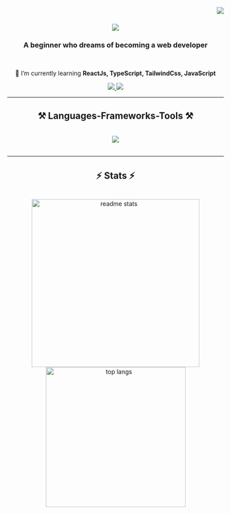 <img align="right" src="https://visitor-badge.laobi.icu/badge?page_id=anggananda.anggananda" />

<h1 align="center">
    <img src="https://readme-typing-svg.herokuapp.com/?font=Righteous&size=35&center=true&vCenter=true&width=500&height=70&duration=4000&lines=Hi+There!+👋;+I'm+Dwi+Angga!;" />
</h1>

<h3 align="center">A beginner who dreams of becoming a web developer</h3>

<br/>

<div align="center">
 
 🌱 I’m currently learning **ReactJs, TypeScript, TailwindCss, JavaScript**

 </div>
 
<div align="center"> 
  <a href="mailto:anggadek857@gmail.com">
    <img src="https://img.shields.io/badge/Gmail-333333?style=for-the-badge&logo=gmail&logoColor=red" />
  </a>
  <a href="https://dwianggaportfolio.vercel.app/" target="_blank">
     <img src="https://img.shields.io/badge/Portfolio-FF5722?style=for-the-badge&logo=todoist&logoColor=white" target="_blank" /> <!-- sqlite, safari, google-chrome are other good icon options -->
  </a>
</div>

 <hr/>
 
<h2 align="center">⚒️ Languages-Frameworks-Tools ⚒️</h2>
<br/>
<div align="center">
    <img src="https://skillicons.dev/icons?i=html,css,javascript,tailwind,react,mongodb,mysql,nodejs,vscode,github,git" />
</div>

<br/>

<hr/>
<h2 align="center">⚡ Stats ⚡</h2>
<br>

<div align="center">
    
<!--[![Anurag's GitHub stats](https://github-readme-stats.vercel.app/api?username=anggananda)](https://github.com/anuraghazra/github-readme-stats)-->

<img width=390 src="https://github-readme-stats-salesp07.vercel.app/api?username=anggananda&count_private=true&show_icons=true&theme=react&rank_icon=github&border_radius=10" alt="readme stats" />
<br>
<img width=325 align="center" src="https://github-readme-stats-salesp07.vercel.app/api/top-langs/?username=anggananda&hide=HTML&langs_count=8&layout=compact&theme=react&border_radius=10&size_weight=0.5&count_weight=0.5&exclude_repo=github-readme-stats" alt="top langs" />
    
</div>

<br/>
